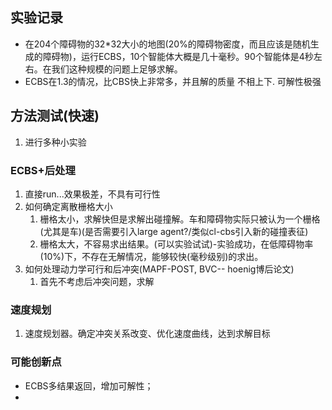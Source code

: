 ## 实验记录
- 在204个障碍物的32*32大小的地图(20%的障碍物密度，而且应该是随机生成的障碍物)，运行ECBS，10个智能体大概是几十毫秒。90个智能体是4秒左右。在我们这种规模的问题上足够求解。
- ECBS在1.3的情况，比CBS快上非常多，并且解的质量 不相上下. 可解性极强


## 方法测试(快速)
1. 进行多种小实验

### ECBS+后处理
1. 直接run...效果极差，不具有可行性
2. 如何确定离散栅格大小
   1. 栅格太小，求解快但是求解出碰撞解。车和障碍物实际只被认为一个栅格(尤其是车)(是否需要引入large agent?/类似cl-cbs引入新的碰撞表征)
   2. 栅格太大，不容易求出结果。(可以实验试试)-实验成功，在低障碍物率(10%)下，不存在无解情况，能够较快(毫秒级别)的求出。
3. 如何处理动力学可行和后冲突(MAPF-POST, BVC-- hoenig博后论文)
   1. 首先不考虑后冲突问题，求解

### 速度规划
1. 速度规划器。确定冲突关系改变、优化速度曲线，达到求解目标

### 


### 可能创新点
- ECBS多结果返回，增加可解性；
- 